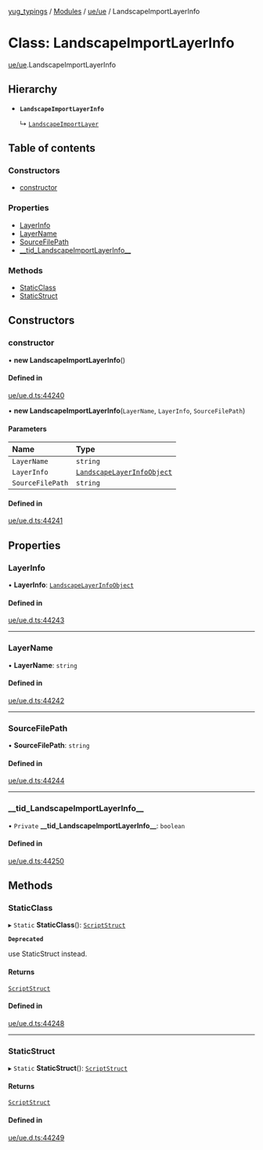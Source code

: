 [yug_typings](../README.md) / [Modules](../modules.md) / [ue/ue](../modules/ue_ue.md) / LandscapeImportLayerInfo

# Class: LandscapeImportLayerInfo

[ue/ue](../modules/ue_ue.md).LandscapeImportLayerInfo

## Hierarchy

- **`LandscapeImportLayerInfo`**

  ↳ [`LandscapeImportLayer`](ue_ue.LandscapeImportLayer.md)

## Table of contents

### Constructors

- [constructor](ue_ue.LandscapeImportLayerInfo.md#constructor)

### Properties

- [LayerInfo](ue_ue.LandscapeImportLayerInfo.md#layerinfo)
- [LayerName](ue_ue.LandscapeImportLayerInfo.md#layername)
- [SourceFilePath](ue_ue.LandscapeImportLayerInfo.md#sourcefilepath)
- [\_\_tid\_LandscapeImportLayerInfo\_\_](ue_ue.LandscapeImportLayerInfo.md#__tid_landscapeimportlayerinfo__)

### Methods

- [StaticClass](ue_ue.LandscapeImportLayerInfo.md#staticclass)
- [StaticStruct](ue_ue.LandscapeImportLayerInfo.md#staticstruct)

## Constructors

### constructor

• **new LandscapeImportLayerInfo**()

#### Defined in

[ue/ue.d.ts:44240](https://github.com/YugMetaverse/yug_typings/blob/25cad34/ue/ue.d.ts#L44240)

• **new LandscapeImportLayerInfo**(`LayerName`, `LayerInfo`, `SourceFilePath`)

#### Parameters

| Name | Type |
| :------ | :------ |
| `LayerName` | `string` |
| `LayerInfo` | [`LandscapeLayerInfoObject`](ue_ue.LandscapeLayerInfoObject.md) |
| `SourceFilePath` | `string` |

#### Defined in

[ue/ue.d.ts:44241](https://github.com/YugMetaverse/yug_typings/blob/25cad34/ue/ue.d.ts#L44241)

## Properties

### LayerInfo

• **LayerInfo**: [`LandscapeLayerInfoObject`](ue_ue.LandscapeLayerInfoObject.md)

#### Defined in

[ue/ue.d.ts:44243](https://github.com/YugMetaverse/yug_typings/blob/25cad34/ue/ue.d.ts#L44243)

___

### LayerName

• **LayerName**: `string`

#### Defined in

[ue/ue.d.ts:44242](https://github.com/YugMetaverse/yug_typings/blob/25cad34/ue/ue.d.ts#L44242)

___

### SourceFilePath

• **SourceFilePath**: `string`

#### Defined in

[ue/ue.d.ts:44244](https://github.com/YugMetaverse/yug_typings/blob/25cad34/ue/ue.d.ts#L44244)

___

### \_\_tid\_LandscapeImportLayerInfo\_\_

• `Private` **\_\_tid\_LandscapeImportLayerInfo\_\_**: `boolean`

#### Defined in

[ue/ue.d.ts:44250](https://github.com/YugMetaverse/yug_typings/blob/25cad34/ue/ue.d.ts#L44250)

## Methods

### StaticClass

▸ `Static` **StaticClass**(): [`ScriptStruct`](ue_ue.ScriptStruct.md)

**`Deprecated`**

use StaticStruct instead.

#### Returns

[`ScriptStruct`](ue_ue.ScriptStruct.md)

#### Defined in

[ue/ue.d.ts:44248](https://github.com/YugMetaverse/yug_typings/blob/25cad34/ue/ue.d.ts#L44248)

___

### StaticStruct

▸ `Static` **StaticStruct**(): [`ScriptStruct`](ue_ue.ScriptStruct.md)

#### Returns

[`ScriptStruct`](ue_ue.ScriptStruct.md)

#### Defined in

[ue/ue.d.ts:44249](https://github.com/YugMetaverse/yug_typings/blob/25cad34/ue/ue.d.ts#L44249)
